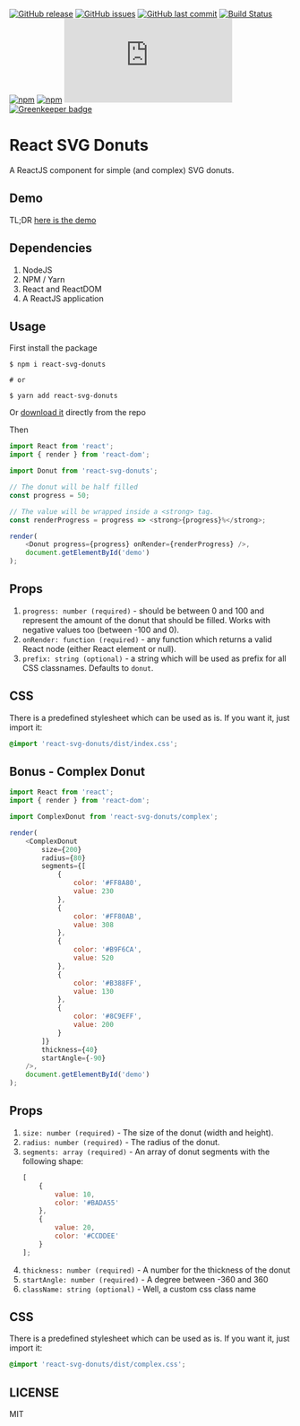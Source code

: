 [![GitHub release](https://img.shields.io/github/release/scriptex/react-svg-donuts.svg)](https://github.com/scriptex/react-svg-donuts/releases/latest)
[![GitHub issues](https://img.shields.io/github/issues/scriptex/react-svg-donuts.svg)](https://github.com/scriptex/react-svg-donuts/issues)
[![GitHub last commit](https://img.shields.io/github/last-commit/scriptex/react-svg-donuts.svg)](https://github.com/scriptex/react-svg-donuts/commits/master)
[![Build Status](https://travis-ci.org/scriptex/react-svg-donuts.svg?branch=master)](https://travis-ci.org/scriptex/react-svg-donuts)
[![npm](https://img.shields.io/npm/dt/react-svg-donuts.svg)](https://www.npmjs.com/package/react-svg-donuts)
[![npm](https://img.shields.io/npm/v/react-svg-donuts.svg)](https://www.npmjs.com/package/react-svg-donuts)
[![Analytics](https://ga-beacon.appspot.com/UA-83446952-1/github.com/scriptex/react-svg-donuts/README.md)](https://github.com/scriptex/react-svg-donuts/)
[![Greenkeeper badge](https://badges.greenkeeper.io/scriptex/react-svg-donuts.svg)](https://greenkeeper.io/)

# React SVG Donuts

A ReactJS component for simple (and complex) SVG donuts.

## Demo
TL;DR [here is the demo](https://codepen.io/scriptex/pen/qJvaMe)

## Dependencies

1. NodeJS
2. NPM / Yarn
3. React and ReactDOM
4. A ReactJS application

## Usage

First install the package

```shell
$ npm i react-svg-donuts

# or

$ yarn add react-svg-donuts
```

Or [download it](https://github.com/scriptex/react-svg-donuts/archive/master.zip) directly from the repo

Then

```javascript
import React from 'react';
import { render } from 'react-dom';

import Donut from 'react-svg-donuts';

// The donut will be half filled
const progress = 50;

// The value will be wrapped inside a <strong> tag.
const renderProgress = progress => <strong>{progress}%</strong>;

render(
	<Donut progress={progress} onRender={renderProgress} />,
	document.getElementById('demo')
);
```

## Props

1. `progress: number (required)` - should be between 0 and 100 and represent the amount of the donut that should be filled. Works with negative values too (between -100 and 0).
2. `onRender: function (required)` - any function which returns a valid React node (either React element or null).
3. `prefix: string (optional)` - a string which will be used as prefix for all CSS classnames. Defaults to `donut`.

## CSS

There is a predefined stylesheet which can be used as is.
If you want it, just import it:

```css
@import 'react-svg-donuts/dist/index.css';
```

## Bonus - Complex Donut

```javascript
import React from 'react';
import { render } from 'react-dom';

import ComplexDonut from 'react-svg-donuts/complex';

render(
	<ComplexDonut
		size={200}
		radius={80}
		segments={[
			{
				color: '#FF8A80',
				value: 230
			},
			{
				color: '#FF80AB',
				value: 308
			},
			{
				color: '#B9F6CA',
				value: 520
			},
			{
				color: '#B388FF',
				value: 130
			},
			{
				color: '#8C9EFF',
				value: 200
			}
		]}
		thickness={40}
		startAngle={-90}
	/>,
	document.getElementById('demo')
);
```

## Props

1. `size: number (required)` - The size of the donut (width and height).
2. `radius: number (required)` - The radius of the donut.
3. `segments: array (required)` - An array of donut segments with the following shape:
    ```javascript
    [
    	{
    		value: 10,
    		color: '#BADA55'
    	},
    	{
    		value: 20,
    		color: '#CCDDEE'
    	}
    ];
    ```
4. `thickness: number (required)` - A number for the thickness of the donut
5. `startAngle: number (required)` - A degree between -360 and 360
6. `className: string (optional)` - Well, a custom css class name

## CSS

There is a predefined stylesheet which can be used as is.
If you want it, just import it:

```css
@import 'react-svg-donuts/dist/complex.css';
```

## LICENSE

MIT
